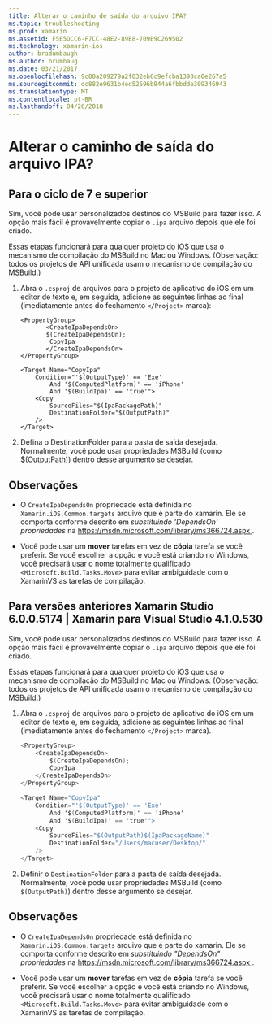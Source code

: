 ```yaml
---
title: Alterar o caminho de saída do arquivo IPA?
ms.topic: troubleshooting
ms.prod: xamarin
ms.assetid: F5E5DCC6-F7CC-48E2-89E8-709E9C269502
ms.technology: xamarin-ios
author: bradumbaugh
ms.author: brumbaug
ms.date: 03/21/2017
ms.openlocfilehash: 9c80a209279a2f032eb6c9efcba1398ca0e267a5
ms.sourcegitcommit: dc882e9631b4ed52596b944a6fbbdde309346943
ms.translationtype: MT
ms.contentlocale: pt-BR
ms.lasthandoff: 04/26/2018
---
```

# <a name="can-i-change-the-output-path-of-the-ipa-file"></a>Alterar o caminho de saída do arquivo IPA?

## <a name="for-cycle-7-and-higher"></a>Para o ciclo de 7 e superior
Sim, você pode usar personalizados destinos do MSBuild para fazer isso. A opção mais fácil é provavelmente copiar o `.ipa` arquivo depois que ele foi criado.

Essas etapas funcionará para qualquer projeto do iOS que usa o mecanismo de compilação do MSBuild no Mac ou Windows. (Observação: todos os projetos de API unificada usam o mecanismo de compilação do MSBuild.)

1. Abra o `.csproj` de arquivos para o projeto de aplicativo do iOS em um editor de texto e, em seguida, adicione as seguintes linhas ao final (imediatamente antes do fechamento `</Project>` marca):
    
    ```
    <PropertyGroup>
           <CreateIpaDependsOn>
           $(CreateIpaDependsOn);
            CopyIpa
           </CreateIpaDependsOn>
    </PropertyGroup>
    
    <Target Name="CopyIpa"
        Condition="'$(OutputType)' == 'Exe'
            And '$(ComputedPlatform)' == 'iPhone'
            And '$(BuildIpa)' == 'true'">
        <Copy
            SourceFiles="$(IpaPackagePath)"
            DestinationFolder="$(OutputPath)"
        />
    </Target>
    ```

2. Defina o DestinationFolder para a pasta de saída desejada. Normalmente, você pode usar propriedades MSBuild (como $(OutputPath)) dentro desse argumento se desejar.

## <a name="notes"></a>Observações
- O `CreateIpaDependsOn` propriedade está definida no `Xamarin.iOS.Common.targets` arquivo que é parte do xamarin. Ele se comporta conforme descrito em *substituindo 'DependsOn' propriedades* na [ https://msdn.microsoft.com/library/ms366724.aspx ](https://msdn.microsoft.com/library/ms366724.aspx).

- Você pode usar um **mover** tarefas em vez de **cópia** tarefa se você preferir. Se você escolher a opção e você está criando no Windows, você precisará usar o nome totalmente qualificado `<Microsoft.Build.Tasks.Move>` para evitar ambiguidade com o XamarinVS as tarefas de compilação.

## <a name="for-versions-before-xamarin-studio-6005174--xamarin-for-visual-studio-410530"></a>Para versões anteriores Xamarin Studio 6.0.0.5174 | Xamarin para Visual Studio 4.1.0.530

Sim, você pode usar personalizados destinos do MSBuild para fazer isso. A opção mais fácil é provavelmente copiar o `.ipa` arquivo depois que ele foi criado.

Essas etapas funcionará para qualquer projeto do iOS que usa o mecanismo de compilação do MSBuild no Mac ou Windows. (Observação: todos os projetos de API unificada usam o mecanismo de compilação do MSBuild.)

1. Abra o `.csproj` de arquivos para o projeto de aplicativo do iOS em um editor de texto e, em seguida, adicione as seguintes linhas ao final (imediatamente antes do fechamento `</Project>` marca).

    ```csharp
    <PropertyGroup>
        <CreateIpaDependsOn>
            $(CreateIpaDependsOn);
            CopyIpa
        </CreateIpaDependsOn>
    </PropertyGroup>
    
    <Target Name="CopyIpa"
        Condition="'$(OutputType)' == 'Exe'
            And '$(ComputedPlatform)' == 'iPhone'
            And '$(BuildIpa)' == 'true'">
        <Copy
            SourceFiles="$(OutputPath)$(IpaPackageName)"
            DestinationFolder="/Users/macuser/Desktop/"
        />
    </Target>
    ```

2. Definir o `DestinationFolder` para a pasta de saída desejada. Normalmente, você pode usar propriedades MSBuild (como `$(OutputPath)`) dentro desse argumento se desejar.

## <a name="notes"></a>Observações
- O `CreateIpaDependsOn` propriedade está definida no `Xamarin.iOS.Common.targets` arquivo que é parte do xamarin. Ele se comporta conforme descrito em *substituindo "DependsOn" propriedades* na [ https://msdn.microsoft.com/library/ms366724.aspx ](https://msdn.microsoft.com/library/ms366724.aspx).

- Você pode usar um **mover** tarefas em vez de **cópia** tarefa se você preferir. Se você escolher a opção e você está criando no Windows, você precisará usar o nome totalmente qualificado `<Microsoft.Build.Tasks.Move>` para evitar ambiguidade com o XamarinVS as tarefas de compilação.

